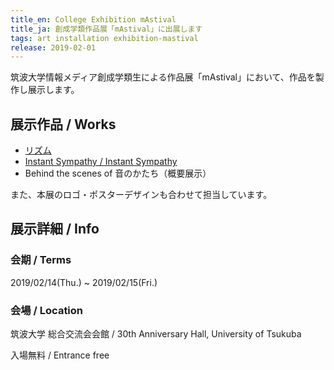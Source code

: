 ```yaml
---
title_en: College Exhibition mAstival
title_ja: 創成学類作品展「mAstival」に出展します
tags: art installation exhibition-mastival
release: 2019-02-01
---
```


筑波大学情報メディア創成学類生による作品展「mAstival」において、作品を製作し展示します。

## 展示作品 / Works

- [リズム](/works/ri)
- [Instant Sympathy / Instant Sympathy](/works/sympathy)
- Behind the scenes of 音のかたち（概要展示）

また、本展のロゴ・ポスターデザインも合わせて担当しています。

## 展示詳細 / Info

### 会期 / Terms

2019/02/14(Thu.) ~ 2019/02/15(Fri.)

### 会場 / Location

筑波大学 総合交流会会館 / 30th Anniversary Hall, University of Tsukuba

入場無料 / Entrance free
